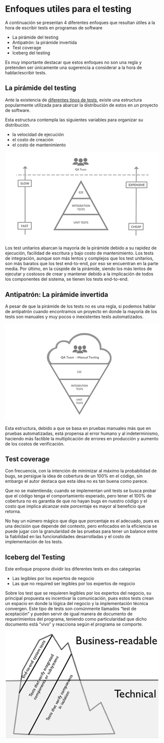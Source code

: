 # Enfoques utiles para el testing

A continuación se presentan 4 diferentes enfoques que resultan útiles a la hora de escribir tests en programas de software
* La pirámide del testing
* Antipatrón: la pirámide invertida
* Test coverage
* Iceberg del testing

Es muy importante destacar que estos enfoques no son una regla y pretenden ser únicamente una sugerencia a considerar a la hora de hablar/escribir tests. 


## La pirámide del testing

Ante la existencia de [diferentes tipos de tests](./03.md), existe una estructura popularmente utilizada para abarcar la distribución de estos en un proyecto de software. 

Esta estructura contempla las siguientes variables para organizar su distribución. 
* la velocidad de ejecución
* el costo de creación
* el costo de mantenimiento 

![pirámide del testing](../img/04-testing-pyramid.png)

Los test unitarios abarcan la mayoría de la pirámide debido a su rapidez de ejecución, facilidad de escritura y bajo costo de mantenimiento. Los tests de integración, aunque son más lentos y complejos que los test unitarios, son más baratos que los test end-to-end, por eso se encuentran en la parte media. Por último, en la cúspide de la pirámide, siendo los más lentos de ejecutar y costosos de crear y mantener debido a la implicación de todos los componentes del sistema, se tienen los tests end-to-end.  


## Antipatrón: La pirámide invertida  

A pesar de que la pirámide de los tests no es una regla, si podemos hablar de antipatrón cuando encontramos un proyecto en donde la mayoría de los tests son manuales y muy pocos o inexistentes tests automatizados.  

![pirámide invertida](../img/04-inverted-pyramid.png)

Esta estructura, debido a que se basa en pruebas manuales más que en pruebas automatizadas, está propensa al error humano y al indeterminismo, haciendo más factible la multiplicación de errores en producción y aumento de los costos de verificación.

## Test coverage

Con frecuencia, con la intención de minimizar al máximo la probabilidad de bugs, se persigue la idea de cobertura de un 100% en el código, sin embargo el autor destaca que esta idea no es tan buena como parece.

Que no se malentienda; cuando se implementan unit tests se busca probar que el código tenga el comportamiento esperado, pero tener el 100% de cobertura no es garantía de que no hayan bugs en nuestro código y el costo que implica alcanzar este porcentaje es mayor al beneficio que retorna. 

No hay un número mágico que diga que porcentaje es el adecuado, pues es una decisión que depende del contexto, pero enfocados en la eficiencia se puede jugar con la granularidad de las pruebas para tener un balance entre la fiabilidad en las funcionalidades desarrolladas y el costo de implementación de los tests.


## Iceberg del Testing

Este enfoque propone dividir los diferentes tests en dos categorías
* Las legibles por los expertos de negocio
* Las que no required ser legibles por los expertos de negocio

Sobre los test que se requieren legibles por los expertos del negocio, su principal propuesta es incentivar la comunicación, pues estos tests crean un espacio en donde la lógica del negocio y la implementación técnica convergen. Este tipo de tests son comúnmente llamados “test de aceptación” y pueden servir de igual manera de documento de requerimientos del programa, teniendo como particularidad que dicho documento está “vivo” y reacciona según el programa se comporte. 


![Iceberg del Testing](../img/04-iceberg-of-testing.png)